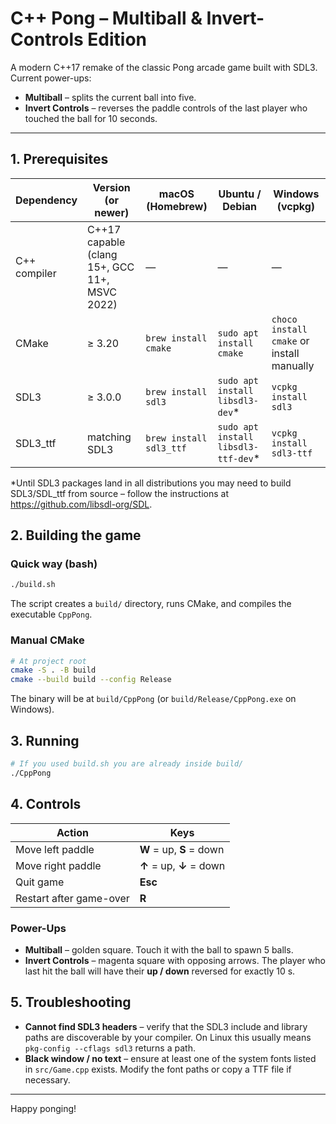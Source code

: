 # C++ Pong – Multiball & Invert-Controls Edition

A modern C++17 remake of the classic Pong arcade game built with SDL3.  
Current power-ups:

* **Multiball** – splits the current ball into five.
* **Invert Controls** – reverses the paddle controls of the last player who touched the ball for 10 seconds.

---

## 1. Prerequisites

| Dependency | Version (or newer) | macOS (Homebrew) | Ubuntu / Debian | Windows (vcpkg) |
|------------|-------------------|-----------------|-----------------|-----------------|
| C++ compiler | C++17 capable (clang 15+, GCC 11+, MSVC 2022) | — | — | — |
| CMake | ≥ 3.20 | `brew install cmake` | `sudo apt install cmake` | `choco install cmake` or install manually |
| SDL3 | ≥ 3.0.0 | `brew install sdl3` | `sudo apt install libsdl3-dev`* | `vcpkg install sdl3` |
| SDL3_ttf | matching SDL3 | `brew install sdl3_ttf` | `sudo apt install libsdl3-ttf-dev`* | `vcpkg install sdl3-ttf` |

\*Until SDL3 packages land in all distributions you may need to build SDL3/SDL_ttf from source – follow the instructions at <https://github.com/libsdl-org/SDL>.

## 2. Building the game

### Quick way (bash)

```bash
./build.sh
```
The script creates a `build/` directory, runs CMake, and compiles the executable `CppPong`.

### Manual CMake

```bash
# At project root
cmake -S . -B build
cmake --build build --config Release
```

The binary will be at `build/CppPong` (or `build/Release/CppPong.exe` on Windows).

## 3. Running

```bash
# If you used build.sh you are already inside build/
./CppPong
```

## 4. Controls

| Action | Keys |
|--------|------|
| Move left paddle | **W** = up, **S** = down |
| Move right paddle | **↑** = up, **↓** = down |
| Quit game | **Esc** |
| Restart after game-over | **R** |

### Power-Ups

* **Multiball** – golden square. Touch it with the ball to spawn 5 balls.
* **Invert Controls** – magenta square with opposing arrows. The player who last hit the ball will have their **up / down** reversed for exactly 10 s.

## 5. Troubleshooting

* **Cannot find SDL3 headers** – verify that the SDL3 include and library paths are discoverable by your compiler. On Linux this usually means `pkg-config --cflags sdl3` returns a path.
* **Black window / no text** – ensure at least one of the system fonts listed in `src/Game.cpp` exists. Modify the font paths or copy a TTF file if necessary.

---

Happy ponging!
